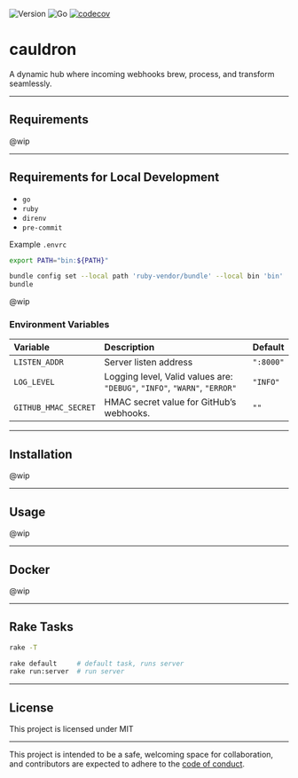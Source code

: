 ![Version](https://img.shields.io/badge/version-0.0.0-orange.svg)
![Go](https://img.shields.io/github/go-mod/go-version/devchain-network/cauldron)
[![codecov](https://codecov.io/github/devchain-network/cauldron/graph/badge.svg?token=LAUHZBW12F)](https://codecov.io/github/devchain-network/cauldron)


# cauldron

A dynamic hub where incoming webhooks brew, process, and transform seamlessly.

---

## Requirements

@wip

---

## Requirements for Local Development

- `go`
- `ruby`
- `direnv`
- `pre-commit`

Example `.envrc`

```bash
export PATH="bin:${PATH}"
```

```bash
bundle config set --local path 'ruby-vendor/bundle' --local bin 'bin'
bundle
```

@wip


### Environment Variables

| Variable | Description | Default |
|:---------|:------------|---------|
| `LISTEN_ADDR` | Server listen address | `":8000"` |
| `LOG_LEVEL` | Logging level, Valid values are: `"DEBUG"`, `"INFO"`, `"WARN"`, `"ERROR"` | `"INFO"` |
| `GITHUB_HMAC_SECRET` | HMAC secret value for GitHub’s webhooks. | `""` |

---

## Installation

@wip

---

## Usage

@wip

---

## Docker

@wip

---

## Rake Tasks

```bash
rake -T

rake default     # default task, runs server
rake run:server  # run server
```

---

## License

This project is licensed under MIT

---

This project is intended to be a safe, welcoming space for collaboration, and
contributors are expected to adhere to the [code of conduct][coc].

[coc]: https://github.com/devchain-network/cauldron/blob/main/CODE_OF_CONDUCT.md
